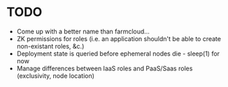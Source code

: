 # TODO
* Come up with a better name than farmcloud...
* ZK permissions for roles (i.e. an application shouldn't be able to create  non-existant roles, &c.)
* Deployment state is queried before ephemeral nodes die - sleep(1) for now
* Manage differences between IaaS roles and PaaS/Saas roles (exclusivity, node location)
